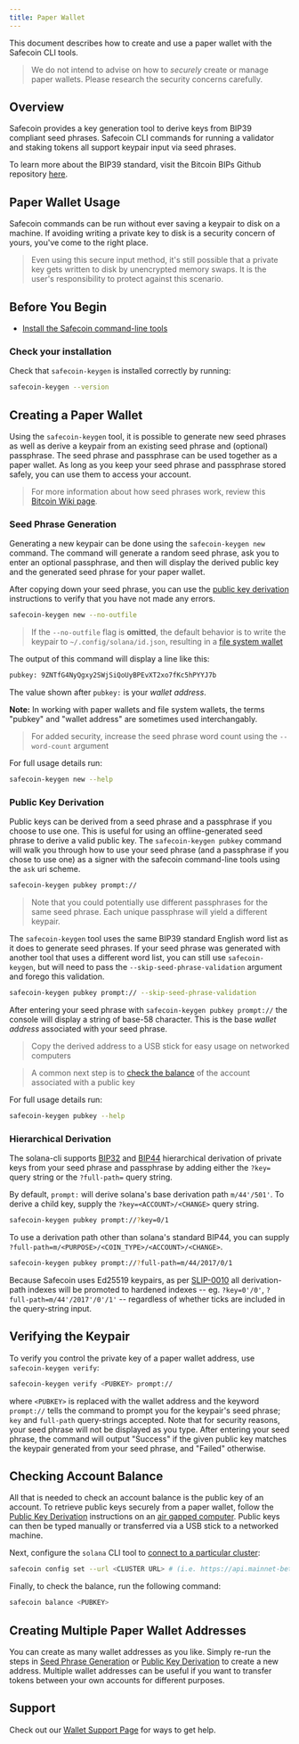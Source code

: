 ```yaml
---
title: Paper Wallet
---
```


This document describes how to create and use a paper wallet with the Safecoin CLI
tools.

> We do not intend to advise on how to _securely_ create or manage paper wallets. Please research the security concerns carefully.

## Overview

Safecoin provides a key generation tool to derive keys from BIP39 compliant seed
phrases. Safecoin CLI commands for running a validator and staking tokens all
support keypair input via seed phrases.

To learn more about the BIP39 standard, visit the Bitcoin BIPs Github repository
[here](https://github.com/bitcoin/bips/blob/master/bip-0039.mediawiki).

## Paper Wallet Usage

Safecoin commands can be run without ever saving a keypair to disk on a machine.
If avoiding writing a private key to disk is a security concern of yours, you've
come to the right place.

> Even using this secure input method, it's still possible that a private key gets written to disk by unencrypted memory swaps. It is the user's responsibility to protect against this scenario.

## Before You Begin

- [Install the Safecoin command-line tools](../cli/install-solana-cli-tools.md)

### Check your installation

Check that `safecoin-keygen` is installed correctly by running:

```bash
safecoin-keygen --version
```

## Creating a Paper Wallet

Using the `safecoin-keygen` tool, it is possible to generate new seed phrases as
well as derive a keypair from an existing seed phrase and (optional) passphrase.
The seed phrase and passphrase can be used together as a paper wallet. As long
as you keep your seed phrase and passphrase stored safely, you can use them to
access your account.

> For more information about how seed phrases work, review this [Bitcoin Wiki page](https://en.bitcoin.it/wiki/Seed_phrase).

### Seed Phrase Generation

Generating a new keypair can be done using the `safecoin-keygen new` command. The
command will generate a random seed phrase, ask you to enter an optional
passphrase, and then will display the derived public key and the generated seed
phrase for your paper wallet.

After copying down your seed phrase, you can use the
[public key derivation](#public-key-derivation) instructions to verify that you
have not made any errors.

```bash
safecoin-keygen new --no-outfile
```

> If the `--no-outfile` flag is **omitted**, the default behavior is to write the keypair to `~/.config/solana/id.json`, resulting in a [file system wallet](file-system-wallet.md)

The output of this command will display a line like this:

```bash
pubkey: 9ZNTfG4NyQgxy2SWjSiQoUyBPEvXT2xo7fKc5hPYYJ7b
```

The value shown after `pubkey:` is your _wallet address_.

**Note:** In working with paper wallets and file system wallets, the terms "pubkey"
and "wallet address" are sometimes used interchangably.

> For added security, increase the seed phrase word count using the `--word-count` argument

For full usage details run:

```bash
safecoin-keygen new --help
```

### Public Key Derivation

Public keys can be derived from a seed phrase and a passphrase if you choose to
use one. This is useful for using an offline-generated seed phrase to derive a
valid public key. The `safecoin-keygen pubkey` command will walk you through how
to use your seed phrase (and a passphrase if you chose to use one) as a signer
with the safecoin command-line tools using the `ask` uri scheme.

```bash
safecoin-keygen pubkey prompt://
```

> Note that you could potentially use different passphrases for the same seed phrase. Each unique passphrase will yield a different keypair.

The `safecoin-keygen` tool uses the same BIP39 standard English word list as it
does to generate seed phrases. If your seed phrase was generated with another
tool that uses a different word list, you can still use `safecoin-keygen`, but
will need to pass the `--skip-seed-phrase-validation` argument and forego this
validation.

```bash
safecoin-keygen pubkey prompt:// --skip-seed-phrase-validation
```

After entering your seed phrase with `safecoin-keygen pubkey prompt://` the console
will display a string of base-58 character. This is the base _wallet address_
associated with your seed phrase.

> Copy the derived address to a USB stick for easy usage on networked computers

> A common next step is to [check the balance](#checking-account-balance) of the account associated with a public key

For full usage details run:

```bash
safecoin-keygen pubkey --help
```

### Hierarchical Derivation

The solana-cli supports
[BIP32](https://github.com/bitcoin/bips/blob/master/bip-0032.mediawiki) and
[BIP44](https://github.com/bitcoin/bips/blob/master/bip-0044.mediawiki)
hierarchical derivation of private keys from your seed phrase and passphrase by
adding either the `?key=` query string or the `?full-path=` query string.

By default, `prompt:` will derive solana's base derivation path `m/44'/501'`. To
derive a child key, supply the `?key=<ACCOUNT>/<CHANGE>` query string.

```bash
safecoin-keygen pubkey prompt://?key=0/1
```

To use a derivation path other than solana's standard BIP44, you can supply `?full-path=m/<PURPOSE>/<COIN_TYPE>/<ACCOUNT>/<CHANGE>`.

```bash
safecoin-keygen pubkey prompt://?full-path=m/44/2017/0/1
```

Because Safecoin uses Ed25519 keypairs, as per
[SLIP-0010](https://github.com/satoshilabs/slips/blob/master/slip-0010.md) all
derivation-path indexes will be promoted to hardened indexes -- eg.
`?key=0'/0'`, `?full-path=m/44'/2017'/0'/1'` -- regardless of whether ticks are
included in the query-string input.

## Verifying the Keypair

To verify you control the private key of a paper wallet address, use
`safecoin-keygen verify`:

```bash
safecoin-keygen verify <PUBKEY> prompt://
```

where `<PUBKEY>` is replaced with the wallet address and the keyword `prompt://`
tells the command to prompt you for the keypair's seed phrase; `key` and
`full-path` query-strings accepted. Note that for security reasons, your seed
phrase will not be displayed as you type. After entering your seed phrase, the
command will output "Success" if the given public key matches the keypair
generated from your seed phrase, and "Failed" otherwise.

## Checking Account Balance

All that is needed to check an account balance is the public key of an account.
To retrieve public keys securely from a paper wallet, follow the
[Public Key Derivation](#public-key-derivation) instructions on an
[air gapped computer](<https://en.wikipedia.org/wiki/Air_gap_(networking)>).
Public keys can then be typed manually or transferred via a USB stick to a
networked machine.

Next, configure the `solana` CLI tool to
[connect to a particular cluster](../cli/choose-a-cluster.md):

```bash
safecoin config set --url <CLUSTER URL> # (i.e. https://api.mainnet-beta.safecoin.org)
```

Finally, to check the balance, run the following command:

```bash
safecoin balance <PUBKEY>
```

## Creating Multiple Paper Wallet Addresses

You can create as many wallet addresses as you like. Simply re-run the
steps in [Seed Phrase Generation](#seed-phrase-generation) or
[Public Key Derivation](#public-key-derivation) to create a new address.
Multiple wallet addresses can be useful if you want to transfer tokens between
your own accounts for different purposes.

## Support

Check out our [Wallet Support Page](support.md) for ways to get help.
